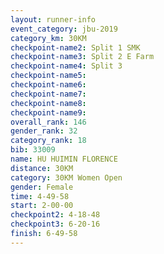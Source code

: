 ```yaml
---
layout: runner-info 
event_category: jbu-2019 
category_km: 30KM 
checkpoint-name2: Split 1 SMK 
checkpoint-name3: Split 2 E Farm 
checkpoint-name4: Split 3 
checkpoint-name5: 
checkpoint-name6: 
checkpoint-name7: 
checkpoint-name8: 
checkpoint-name9: 
overall_rank: 146
gender_rank: 32
category_rank: 18
bib: 33009
name: HU HUIMIN FLORENCE
distance: 30KM
category: 30KM Women Open
gender: Female
time: 4-49-58
start: 2-00-00
checkpoint2: 4-18-48
checkpoint3: 6-20-16
finish: 6-49-58
---
```

